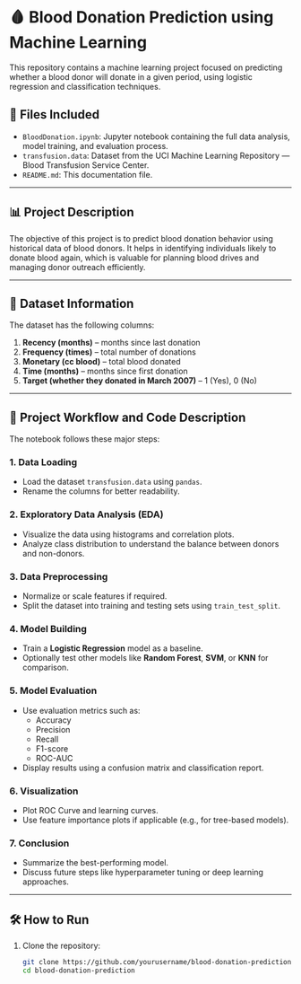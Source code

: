 # 🩸 Blood Donation Prediction using Machine Learning

This repository contains a machine learning project focused on predicting whether a blood donor will donate in a given period, using logistic regression and classification techniques.

## 📂 Files Included

- `BloodDonation.ipynb`: Jupyter notebook containing the full data analysis, model training, and evaluation process.
- `transfusion.data`: Dataset from the UCI Machine Learning Repository — Blood Transfusion Service Center.
- `README.md`: This documentation file.

---

## 📊 Project Description

The objective of this project is to predict blood donation behavior using historical data of blood donors. It helps in identifying individuals likely to donate blood again, which is valuable for planning blood drives and managing donor outreach efficiently.

---

## 🧠 Dataset Information

The dataset has the following columns:

1. **Recency (months)** – months since last donation  
2. **Frequency (times)** – total number of donations  
3. **Monetary (cc blood)** – total blood donated  
4. **Time (months)** – months since first donation  
5. **Target (whether they donated in March 2007)** – 1 (Yes), 0 (No)

---

## 🧪 Project Workflow and Code Description

The notebook follows these major steps:

### 1. **Data Loading**
- Load the dataset `transfusion.data` using `pandas`.
- Rename the columns for better readability.

### 2. **Exploratory Data Analysis (EDA)**
- Visualize the data using histograms and correlation plots.
- Analyze class distribution to understand the balance between donors and non-donors.

### 3. **Data Preprocessing**
- Normalize or scale features if required.
- Split the dataset into training and testing sets using `train_test_split`.

### 4. **Model Building**
- Train a **Logistic Regression** model as a baseline.
- Optionally test other models like **Random Forest**, **SVM**, or **KNN** for comparison.

### 5. **Model Evaluation**
- Use evaluation metrics such as:
  - Accuracy
  - Precision
  - Recall
  - F1-score
  - ROC-AUC
- Display results using a confusion matrix and classification report.

### 6. **Visualization**
- Plot ROC Curve and learning curves.
- Use feature importance plots if applicable (e.g., for tree-based models).

### 7. **Conclusion**
- Summarize the best-performing model.
- Discuss future steps like hyperparameter tuning or deep learning approaches.

---

## 🛠️ How to Run

1. Clone the repository:
   ```bash
   git clone https://github.com/yourusername/blood-donation-prediction.git
   cd blood-donation-prediction
